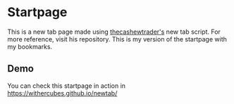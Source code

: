 # Startpage

This is a new tab page made using [thecashewtrader's](https://gitlab.com/thecashewtrader/newtab) new tab script. For more reference, visit his repository.
This is my version of the startpage with my bookmarks.

## Demo

You can check this startpage in action in https://withercubes.github.io/newtab/